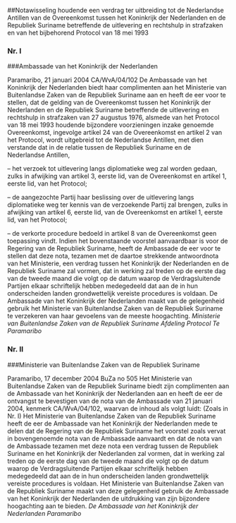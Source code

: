 <meta http-equiv='Content-Type' content='text/html; charset=utf-8' />

##Notawisseling houdende een verdrag ter uitbreiding tot de Nederlandse Antillen van de Overeenkomst tussen het Koninkrijk der Nederlanden en de Republiek Suriname betreffende de uitlevering en rechtshulp in strafzaken en van het bijbehorend Protocol van 18 mei 1993

### Nr.  I  

###Ambassade van het Koninkrijk der Nederlanden

Paramaribo, 21 januari 2004 CA/WvA/04/102 De Ambassade van het Koninkrijk der Nederlanden biedt haar complimenten aan het Ministerie van Buitenlandse Zaken van de Republiek Suriname aan en heeft de eer voor te stellen, dat de gelding van de Overeenkomst tussen het Koninkrijk der Nederlanden en de Republiek Suriname betreffende de uitlevering en rechtshulp in strafzaken van 27 augustus 1976, alsmede van het Protocol van 18 mei 1993 houdende bijzondere voorzieningen inzake genoemde Overeenkomst, ingevolge artikel 24 van de Overeenkomst en artikel 2 van het Protocol, wordt uitgebreid tot de Nederlandse Antillen, met dien verstande dat in de relatie tussen de Republiek Suriname en de Nederlandse Antillen, 

– het verzoek tot uitlevering langs diplomatieke weg zal worden gedaan, zulks in afwijking van artikel 3, eerste lid, van de Overeenkomst en artikel 1, eerste lid, van het Protocol;  

– de aangezochte Partij haar beslissing over de uitlevering langs diplomatieke weg ter kennis van de verzoekende Partij zal brengen, zulks in afwijking van artikel 6, eerste lid, van de Overeenkomst en artikel 1, eerste lid, van het Protocol;  

– de verkorte procedure bedoeld in artikel 8 van de Overeenkomst geen toepassing vindt.   Indien het bovenstaande voorstel aanvaardbaar is voor de Regering van de Republiek Suriname, heeft de Ambassade de eer voor te stellen dat deze nota, tezamen met de daartoe strekkende antwoordnota van het Ministerie, een verdrag tussen het Koninkrijk der Nederlanden en de Republiek Suriname zal vormen, dat in werking zal treden op de eerste dag van de tweede maand die volgt op de datum waarop de Verdragsluitende Partijen elkaar schriftelijk hebben medegedeeld dat aan de in hun onderscheiden landen grondwettelijk vereiste procedures is voldaan. De Ambassade van het Koninkrijk der Nederlanden maakt van de gelegenheid gebruik het Ministerie van Buitenlandse Zaken van de Republiek Suriname te verzekeren van haar gevoelens van de meeste hoogachting.  *Ministerie van Buitenlandse Zaken van de Republiek Suriname*   *Afdeling Protocol*   *Te Paramaribo*    

### Nr.  II  

###Ministerie van Buitenlandse Zaken van de Republiek Suriname

Paramaribo, 17 december 2004 BuZa no 505 Het Ministerie van Buitenlandse Zaken van de Republiek Suriname biedt zijn complimenten aan de Ambassade van het Koninkrijk der Nederlanden aan en heeft de eer de ontvangst te bevestigen van de nota van de Ambassade van 21 januari 2004, kenmerk CA/WvA/04/102, waarvan de inhoud als volgt luidt:  (Zoals in Nr. I)  Het Ministerie van Buitenlandse Zaken van de Republiek Suriname heeft de eer de Ambassade van het Koninkrijk der Nederlanden mede te delen dat de Regering van de Republiek Suriname het voorstel zoals vervat in bovengenoemde nota van de Ambassade aanvaardt en dat de nota van de Ambassade tezamen met deze nota een verdrag tussen de Republiek Suriname en het Koninkrijk der Nederlanden zal vormen, dat in werking zal treden op de eerste dag van de tweede maand die volgt op de datum waarop de Verdragsluitende Partijen elkaar schriftelijk hebben medegedeeld dat aan de in hun onderscheiden landen grondwettelijk vereiste procedures is voldaan. Het Ministerie van Buitenlandse Zaken van de Republiek Suriname maakt van deze gelegenheid gebruik de Ambassade van het Koninkrijk der Nederlanden de uitdrukking van zijn bijzondere hoogachting aan te bieden.  *De Ambassade van het Koninkrijk der Nederlanden*   *Paramaribo*    
